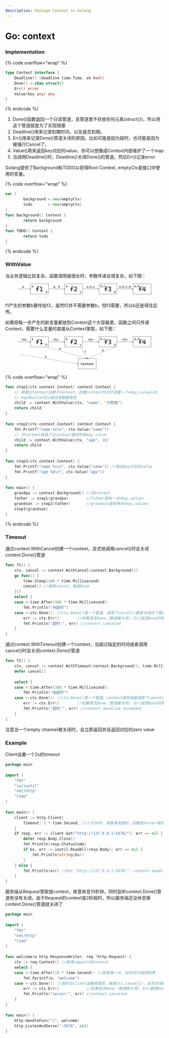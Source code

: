 ```yaml
---
description: Package Context in Golang
---
```


# Go: context

### Implementation

{% code overflow="wrap" %}
```go
type Context interface {
	Deadline() (deadline time.Time, ok bool)
	Done() <-chan struct{}
	Err() error
	Value(key any) any
}
```
{% endcode %}

1. Done()函数返回一个只读管道，且管道里不存放任何元素(struct{})，所以用这个管道就是为了实现阻塞
2. Deadline()用来记录到期时间，以及是否到期。
3. Err()用来记录Done()管道关闭的原因，比如可能是因为超时，也可能是因为被强行Cancel了。
4. Value()用来返回key对应的value，你可以想像成Context内部维护了一个map
5. 当调用Deadline()时，Deadline()关闭Done()的管道，然后Err()记录error

Golang提供了Background和TODO以获得Root Context, emptyCtx是接口中使用的变量。

{% code overflow="wrap" %}
```go
var (
        background = new(emptyCtx)
        todo       = new(emptyCtx)
)
func Background() Context {
        return background
}
func TODO() Context {
        return todo
}
```
{% endcode %}

### WithValue

当业务逻辑比较复杂，函数调用链很长时，参数传递会很复杂，如下图：

<figure><img src="../.gitbook/assets/image (3).png" alt=""><figcaption></figcaption></figure>

f1产生的参数b要传给f2，虽然f2并不需要参数b，但f3需要，所以b还是得往后传。

如果把每一步产生的新变量都放到Context这个大容器里，函数之间只传递Context，需要什么变量时直接从Context里取，如下图：

<figure><img src="../.gitbook/assets/image (1).png" alt=""><figcaption></figcaption></figure>

{% code overflow="wrap" %}
```go
func step1(ctx context.Context) context.Context {
	// 根据父context创建子context，创建context时允许设置一个<key,value>对，
	// key和value可以是任意数据类型
	child := context.WithValue(ctx, "name", "大脸猫")
	return child
}

func step2(ctx context.Context) context.Context {
	fmt.Printf("name %s\n", ctx.Value("name"))
	// 子context继承了父context里的所有key value
	child := context.WithValue(ctx, "age", 18)
	return child
}

func step3(ctx context.Context) {
	fmt.Printf("name %s\n", ctx.Value("name")) //取出key对应的value
	fmt.Printf("age %d\n", ctx.Value("age"))
}

func main() {
	grandpa := context.Background() //空context
	father := step1(grandpa)        //father里有一对<key,value>
	grandson := step2(father)       //grandson里有两对<key,value>
	step3(grandson)
}
```
{% endcode %}

### Timeout

通过context.WithCancel创建一个context，显式地调用cancel()时会关闭context.Done()管道

```go
func f1() {
	ctx, cancel := context.WithCancel(context.Background())
	go func() {
		time.Sleep(100 * time.Millisecond)
		cancel() //调用cancel，触发Done
	}()
	select {
	case <-time.After(300 * time.Millisecond):
		fmt.Println("未超时")
	case <-ctx.Done(): //ctx.Done()是一个管道，调用了cancel()都会关闭这个管道，然后读操作就会立即返回
		err := ctx.Err()        //如果发生Done（管道被关闭），Err返回Done的原因，可能是被Cancel了，也可能是超时了
		fmt.Println("超时:", err) //context canceled
	}
}
```

通过context.WithTimeout创建一个context，当超过指定的时间或者调用cancel()时会关闭context.Done()管道

```go
func f2() {
	ctx, cancel := context.WithTimeout(context.Background(), time.Millisecond*100) //超时后会自动调用context的Deadline，Deadline会，触发Done
	defer cancel()
	
	select {
	case <-time.After(300 * time.Millisecond):
		fmt.Println("未超时")
	case <-ctx.Done(): //ctx.Done()是一个管道，context超时或者调用了cancel()都会关闭这个管道，然后读操作就会立即返回
		err := ctx.Err()        //如果发生Done（管道被关闭），Err返回Done的原因，可能是被Cancel了，也可能是超时了
		fmt.Println("超时:", err) //context deadline exceeded
	}
}
```

注意当一个empty channel被关闭时，会立即返回并且返回对应的zero value

### Example

Client设置一个2s的timeout

```go
package main

import (
	"fmt"
	"io/ioutil"
	"net/http"
	"time"
)

func main() {
	client := http.Client{
		Timeout: 2 * time.Second, //小于10秒，导致请求超时，会触发Server端的http.Request.Context的Done
	}
	if resp, err := client.Get("http://127.0.0.1:5678/"); err == nil {
		defer resp.Body.Close()
		fmt.Println(resp.StatusCode)
		if bs, err := ioutil.ReadAll(resp.Body); err == nil {
			fmt.Println(string(bs))
		}
	} else {
		fmt.Println(err) //Get "http://127.0.0.1:5678/": context deadline exceeded (Client.Timeout exceeded while awaiting headers)
	}
}
```

服务端从Request里取提context，故意休息10秒钟，同时监听context.Done()管道有没有关闭。由于Request的context是2秒超时，所以服务端还没休息够context.Done()管道就关闭了

```go
package main

import (
	"fmt"
	"net/http"
	"time"
)

func welcome(w http.ResponseWriter, req *http.Request) {
	ctx := req.Context() //取得request的context
	select {
	case <-time.After(10 * time.Second): //故意慢一点，10秒后才返回结果
		fmt.Fprintf(w, "welcome")
	case <-ctx.Done(): //超时后client会撤销请求，触发ctx.cancel()，从而关闭Done()管道
		err := ctx.Err()            //如果发生Done（管道被关闭），Err返回Done的原因，可能是被Cancel了，也可能是超时了
		fmt.Println("server:", err) //context canceled
	}
}

func main() {
	http.HandleFunc("/", welcome)
	http.ListenAndServe(":5678", nil)
}
```
